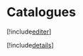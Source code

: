# Catalogues

[!include[editer](catalogues.editer.autogen.md)]

[!include[details](catalogues.details.autogen.md)]




























































































































